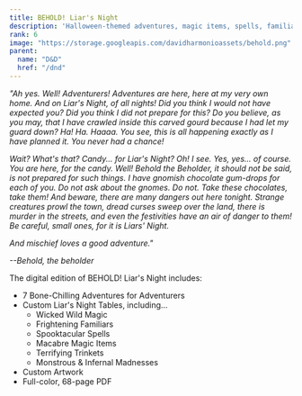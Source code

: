 ```yaml
---
title: BEHOLD! Liar's Night
description: 'Halloween-themed adventures, magic items, spells, familiars, and more!'
rank: 6
image: "https://storage.googleapis.com/davidharmonioassets/behold.png"
parent:
  name: "D&D"
  href: "/dnd"
---
```


*"Ah yes. Well! Adventurers! Adventures are here, here at my very own home. And on Liar's Night, of all nights! Did you think I would not have expected you? Did you think I did not prepare for this? Do you believe, as you may, that I have crawled inside this carved gourd because I had let my guard down? Ha! Ha. Haaaa. You see, this is all happening exactly as I have planned it. You never had a chance!*

*Wait? What's that? Candy... for Liar's Night? Oh! I see. Yes, yes... of course. You are here, for the candy. Well! Behold the Beholder, it should not be said, is not prepared for such things. I have gnomish chocolate gum-drops for each of you. Do not ask about the gnomes. Do not. Take these chocolates, take them! And beware, there are many dangers out here tonight. Strange creatures prowl the town, dread curses sweep over the land, there is murder in the streets, and even the festivities have an air of danger to them! Be careful, small ones, for it is Liars' Night.*

*And mischief loves a good adventure."*

*--Behold, the beholder*

The digital edition of BEHOLD! Liar's Night includes:

- 7 Bone-Chilling Adventures for Adventurers
- Custom Liar's Night Tables, including…
  * Wicked Wild Magic
  * Frightening Familiars
  * Spooktacular Spells
  * Macabre Magic Items
  * Terrifying Trinkets
  * Monstrous & Infernal Madnesses
- Custom Artwork
- Full-color, 68-page PDF
